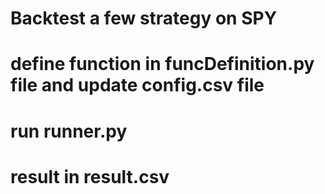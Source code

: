 # Backtest a few strategy on SPY
# define function in funcDefinition.py file and update config.csv file
# run runner.py
# result in result.csv
